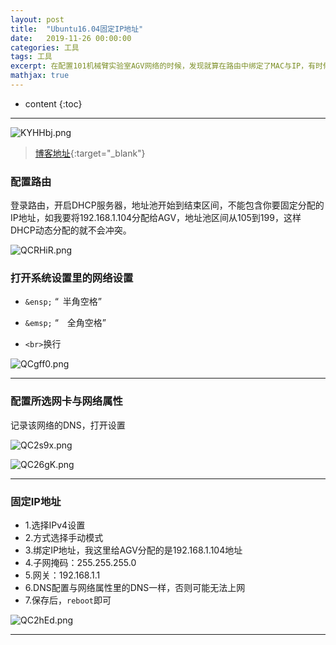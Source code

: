 ```yaml
---
layout: post
title:  "Ubuntu16.04固定IP地址"
date:   2019-11-26 00:00:00
categories: 工具
tags: 工具
excerpt: 在配置101机械臂实验室AGV网络的时候，发现就算在路由中绑定了MAC与IP，有时候设备重新上线任然分配了一个新IP，为了更好的使用TCP/IP编程，固定设备的IP地址很有必要
mathjax: true
---
```

* content
{:toc}
---

![KYHHbj.png](https://s2.ax1x.com/2019/10/23/KYHHbj.png)



> [博客地址](https://dufaxing.com){:target="_blank"}


### 配置路由

登录路由，开启DHCP服务器，地址池开始到结束区间，不能包含你要固定分配的IP地址，如我要将192.168.1.104分配给AGV，地址池区间从105到199，这样DHCP动态分配的就不会冲突。


![QCRHiR.png](https://s2.ax1x.com/2019/11/27/QCRHiR.png)


### 打开系统设置里的网络设置


- `&ensp;`  “&ensp;半角空格”


- `&emsp;` “&emsp;全角空格”

- `<br>`换行


![QCgff0.png](https://s2.ax1x.com/2019/11/27/QCgff0.png)



---

### 配置所选网卡与网络属性

记录该网络的DNS，打开设置

![QC2s9x.png](https://s2.ax1x.com/2019/11/27/QC2s9x.png)


![QC26gK.png](https://s2.ax1x.com/2019/11/27/QC26gK.png)

---

### 固定IP地址


- 1.选择IPv4设置
- 2.方式选择手动模式
- 3.绑定IP地址，我这里给AGV分配的是192.168.1.104地址
- 4.子网掩码：255.255.255.0
- 5.网关：192.168.1.1
- 6.DNS配置与网络属性里的DNS一样，否则可能无法上网
- 7.保存后，`reboot`即可

![QC2hEd.png](https://s2.ax1x.com/2019/11/27/QC2hEd.png)


---
